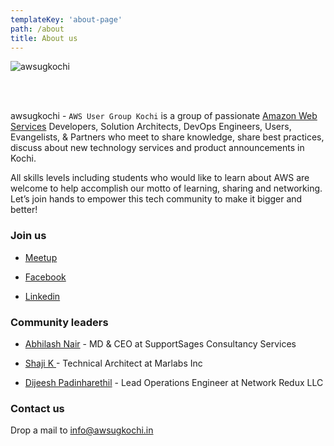 ```yaml
---
templateKey: 'about-page'
path: /about
title: About us
---
```




![awsugkochi](/img/awsugkochi-cover.jpg)


<br> <br>

awsugkochi - `AWS User Group Kochi` is a group of passionate [Amazon Web Services](https://aws.amazon.com) Developers, Solution Architects, DevOps Engineers, Users, Evangelists, & Partners who meet to share knowledge, share best practices, discuss about new technology services and product announcements in Kochi.


All skills levels including students who would like to learn about AWS are welcome to help accomplish our motto of learning, sharing and networking. Let’s join hands to empower this tech community to make it bigger and better!


### Join us

- [Meetup](https://www.meetup.com/awsugkochi/)

- [Facebook](https://www.facebook.com/awsugkochi/)

- [Linkedin](https://www.linkedin.com/groups/10414503/)


### Community leaders

- [Abhilash Nair](https://www.linkedin.com/in/hiabhilash/) -
  MD & CEO at SupportSages Consultancy Services

- [Shaji K ](https://www.linkedin.com/in/shaji-k-a7b14a19/) -
  Technical Architect at Marlabs Inc   

- [Dijeesh Padinharethil](https://www.linkedin.com/in/dijeesh-padinharethil/) -
  Lead Operations Engineer at Network Redux LLC


### Contact us

Drop a mail to info@awsugkochi.in
